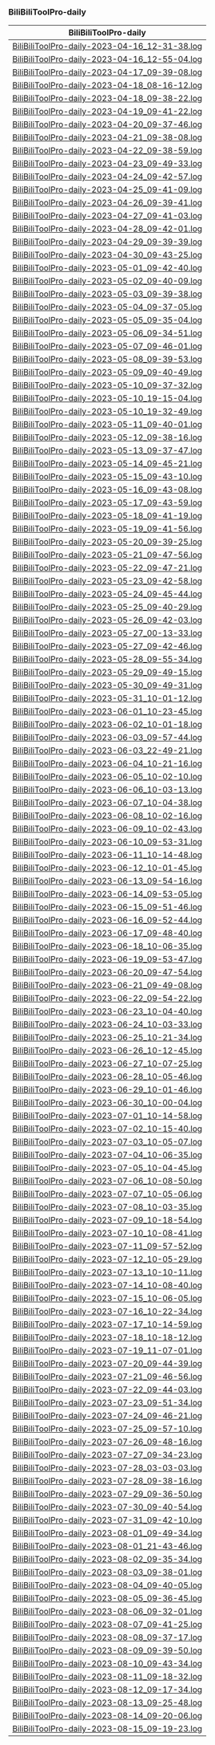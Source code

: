 ### BiliBiliToolPro-daily

| BiliBiliToolPro-daily |
| :----: |
| [BiliBiliToolPro-daily-2023-04-16_12-31-38.log](./BiliBiliToolPro-daily-2023-04-16_12-31-38.log) |
| [BiliBiliToolPro-daily-2023-04-16_12-55-04.log](./BiliBiliToolPro-daily-2023-04-16_12-55-04.log) |
| [BiliBiliToolPro-daily-2023-04-17_09-39-08.log](./BiliBiliToolPro-daily-2023-04-17_09-39-08.log) |
| [BiliBiliToolPro-daily-2023-04-18_08-16-12.log](./BiliBiliToolPro-daily-2023-04-18_08-16-12.log) |
| [BiliBiliToolPro-daily-2023-04-18_09-38-22.log](./BiliBiliToolPro-daily-2023-04-18_09-38-22.log) |
| [BiliBiliToolPro-daily-2023-04-19_09-41-22.log](./BiliBiliToolPro-daily-2023-04-19_09-41-22.log) |
| [BiliBiliToolPro-daily-2023-04-20_09-37-46.log](./BiliBiliToolPro-daily-2023-04-20_09-37-46.log) |
| [BiliBiliToolPro-daily-2023-04-21_09-38-08.log](./BiliBiliToolPro-daily-2023-04-21_09-38-08.log) |
| [BiliBiliToolPro-daily-2023-04-22_09-38-59.log](./BiliBiliToolPro-daily-2023-04-22_09-38-59.log) |
| [BiliBiliToolPro-daily-2023-04-23_09-49-33.log](./BiliBiliToolPro-daily-2023-04-23_09-49-33.log) |
| [BiliBiliToolPro-daily-2023-04-24_09-42-57.log](./BiliBiliToolPro-daily-2023-04-24_09-42-57.log) |
| [BiliBiliToolPro-daily-2023-04-25_09-41-09.log](./BiliBiliToolPro-daily-2023-04-25_09-41-09.log) |
| [BiliBiliToolPro-daily-2023-04-26_09-39-41.log](./BiliBiliToolPro-daily-2023-04-26_09-39-41.log) |
| [BiliBiliToolPro-daily-2023-04-27_09-41-03.log](./BiliBiliToolPro-daily-2023-04-27_09-41-03.log) |
| [BiliBiliToolPro-daily-2023-04-28_09-42-01.log](./BiliBiliToolPro-daily-2023-04-28_09-42-01.log) |
| [BiliBiliToolPro-daily-2023-04-29_09-39-39.log](./BiliBiliToolPro-daily-2023-04-29_09-39-39.log) |
| [BiliBiliToolPro-daily-2023-04-30_09-43-25.log](./BiliBiliToolPro-daily-2023-04-30_09-43-25.log) |
| [BiliBiliToolPro-daily-2023-05-01_09-42-40.log](./BiliBiliToolPro-daily-2023-05-01_09-42-40.log) |
| [BiliBiliToolPro-daily-2023-05-02_09-40-09.log](./BiliBiliToolPro-daily-2023-05-02_09-40-09.log) |
| [BiliBiliToolPro-daily-2023-05-03_09-39-38.log](./BiliBiliToolPro-daily-2023-05-03_09-39-38.log) |
| [BiliBiliToolPro-daily-2023-05-04_09-37-05.log](./BiliBiliToolPro-daily-2023-05-04_09-37-05.log) |
| [BiliBiliToolPro-daily-2023-05-05_09-35-04.log](./BiliBiliToolPro-daily-2023-05-05_09-35-04.log) |
| [BiliBiliToolPro-daily-2023-05-06_09-34-51.log](./BiliBiliToolPro-daily-2023-05-06_09-34-51.log) |
| [BiliBiliToolPro-daily-2023-05-07_09-46-01.log](./BiliBiliToolPro-daily-2023-05-07_09-46-01.log) |
| [BiliBiliToolPro-daily-2023-05-08_09-39-53.log](./BiliBiliToolPro-daily-2023-05-08_09-39-53.log) |
| [BiliBiliToolPro-daily-2023-05-09_09-40-49.log](./BiliBiliToolPro-daily-2023-05-09_09-40-49.log) |
| [BiliBiliToolPro-daily-2023-05-10_09-37-32.log](./BiliBiliToolPro-daily-2023-05-10_09-37-32.log) |
| [BiliBiliToolPro-daily-2023-05-10_19-15-04.log](./BiliBiliToolPro-daily-2023-05-10_19-15-04.log) |
| [BiliBiliToolPro-daily-2023-05-10_19-32-49.log](./BiliBiliToolPro-daily-2023-05-10_19-32-49.log) |
| [BiliBiliToolPro-daily-2023-05-11_09-40-01.log](./BiliBiliToolPro-daily-2023-05-11_09-40-01.log) |
| [BiliBiliToolPro-daily-2023-05-12_09-38-16.log](./BiliBiliToolPro-daily-2023-05-12_09-38-16.log) |
| [BiliBiliToolPro-daily-2023-05-13_09-37-47.log](./BiliBiliToolPro-daily-2023-05-13_09-37-47.log) |
| [BiliBiliToolPro-daily-2023-05-14_09-45-21.log](./BiliBiliToolPro-daily-2023-05-14_09-45-21.log) |
| [BiliBiliToolPro-daily-2023-05-15_09-43-10.log](./BiliBiliToolPro-daily-2023-05-15_09-43-10.log) |
| [BiliBiliToolPro-daily-2023-05-16_09-43-08.log](./BiliBiliToolPro-daily-2023-05-16_09-43-08.log) |
| [BiliBiliToolPro-daily-2023-05-17_09-43-59.log](./BiliBiliToolPro-daily-2023-05-17_09-43-59.log) |
| [BiliBiliToolPro-daily-2023-05-18_09-41-19.log](./BiliBiliToolPro-daily-2023-05-18_09-41-19.log) |
| [BiliBiliToolPro-daily-2023-05-19_09-41-56.log](./BiliBiliToolPro-daily-2023-05-19_09-41-56.log) |
| [BiliBiliToolPro-daily-2023-05-20_09-39-25.log](./BiliBiliToolPro-daily-2023-05-20_09-39-25.log) |
| [BiliBiliToolPro-daily-2023-05-21_09-47-56.log](./BiliBiliToolPro-daily-2023-05-21_09-47-56.log) |
| [BiliBiliToolPro-daily-2023-05-22_09-47-21.log](./BiliBiliToolPro-daily-2023-05-22_09-47-21.log) |
| [BiliBiliToolPro-daily-2023-05-23_09-42-58.log](./BiliBiliToolPro-daily-2023-05-23_09-42-58.log) |
| [BiliBiliToolPro-daily-2023-05-24_09-45-44.log](./BiliBiliToolPro-daily-2023-05-24_09-45-44.log) |
| [BiliBiliToolPro-daily-2023-05-25_09-40-29.log](./BiliBiliToolPro-daily-2023-05-25_09-40-29.log) |
| [BiliBiliToolPro-daily-2023-05-26_09-42-03.log](./BiliBiliToolPro-daily-2023-05-26_09-42-03.log) |
| [BiliBiliToolPro-daily-2023-05-27_00-13-33.log](./BiliBiliToolPro-daily-2023-05-27_00-13-33.log) |
| [BiliBiliToolPro-daily-2023-05-27_09-42-46.log](./BiliBiliToolPro-daily-2023-05-27_09-42-46.log) |
| [BiliBiliToolPro-daily-2023-05-28_09-55-34.log](./BiliBiliToolPro-daily-2023-05-28_09-55-34.log) |
| [BiliBiliToolPro-daily-2023-05-29_09-49-15.log](./BiliBiliToolPro-daily-2023-05-29_09-49-15.log) |
| [BiliBiliToolPro-daily-2023-05-30_09-49-31.log](./BiliBiliToolPro-daily-2023-05-30_09-49-31.log) |
| [BiliBiliToolPro-daily-2023-05-31_10-01-12.log](./BiliBiliToolPro-daily-2023-05-31_10-01-12.log) |
| [BiliBiliToolPro-daily-2023-06-01_10-23-45.log](./BiliBiliToolPro-daily-2023-06-01_10-23-45.log) |
| [BiliBiliToolPro-daily-2023-06-02_10-01-18.log](./BiliBiliToolPro-daily-2023-06-02_10-01-18.log) |
| [BiliBiliToolPro-daily-2023-06-03_09-57-44.log](./BiliBiliToolPro-daily-2023-06-03_09-57-44.log) |
| [BiliBiliToolPro-daily-2023-06-03_22-49-21.log](./BiliBiliToolPro-daily-2023-06-03_22-49-21.log) |
| [BiliBiliToolPro-daily-2023-06-04_10-21-16.log](./BiliBiliToolPro-daily-2023-06-04_10-21-16.log) |
| [BiliBiliToolPro-daily-2023-06-05_10-02-10.log](./BiliBiliToolPro-daily-2023-06-05_10-02-10.log) |
| [BiliBiliToolPro-daily-2023-06-06_10-03-13.log](./BiliBiliToolPro-daily-2023-06-06_10-03-13.log) |
| [BiliBiliToolPro-daily-2023-06-07_10-04-38.log](./BiliBiliToolPro-daily-2023-06-07_10-04-38.log) |
| [BiliBiliToolPro-daily-2023-06-08_10-02-16.log](./BiliBiliToolPro-daily-2023-06-08_10-02-16.log) |
| [BiliBiliToolPro-daily-2023-06-09_10-02-43.log](./BiliBiliToolPro-daily-2023-06-09_10-02-43.log) |
| [BiliBiliToolPro-daily-2023-06-10_09-53-31.log](./BiliBiliToolPro-daily-2023-06-10_09-53-31.log) |
| [BiliBiliToolPro-daily-2023-06-11_10-14-48.log](./BiliBiliToolPro-daily-2023-06-11_10-14-48.log) |
| [BiliBiliToolPro-daily-2023-06-12_10-01-45.log](./BiliBiliToolPro-daily-2023-06-12_10-01-45.log) |
| [BiliBiliToolPro-daily-2023-06-13_09-54-16.log](./BiliBiliToolPro-daily-2023-06-13_09-54-16.log) |
| [BiliBiliToolPro-daily-2023-06-14_09-53-05.log](./BiliBiliToolPro-daily-2023-06-14_09-53-05.log) |
| [BiliBiliToolPro-daily-2023-06-15_09-51-46.log](./BiliBiliToolPro-daily-2023-06-15_09-51-46.log) |
| [BiliBiliToolPro-daily-2023-06-16_09-52-44.log](./BiliBiliToolPro-daily-2023-06-16_09-52-44.log) |
| [BiliBiliToolPro-daily-2023-06-17_09-48-40.log](./BiliBiliToolPro-daily-2023-06-17_09-48-40.log) |
| [BiliBiliToolPro-daily-2023-06-18_10-06-35.log](./BiliBiliToolPro-daily-2023-06-18_10-06-35.log) |
| [BiliBiliToolPro-daily-2023-06-19_09-53-47.log](./BiliBiliToolPro-daily-2023-06-19_09-53-47.log) |
| [BiliBiliToolPro-daily-2023-06-20_09-47-54.log](./BiliBiliToolPro-daily-2023-06-20_09-47-54.log) |
| [BiliBiliToolPro-daily-2023-06-21_09-49-08.log](./BiliBiliToolPro-daily-2023-06-21_09-49-08.log) |
| [BiliBiliToolPro-daily-2023-06-22_09-54-22.log](./BiliBiliToolPro-daily-2023-06-22_09-54-22.log) |
| [BiliBiliToolPro-daily-2023-06-23_10-04-40.log](./BiliBiliToolPro-daily-2023-06-23_10-04-40.log) |
| [BiliBiliToolPro-daily-2023-06-24_10-03-33.log](./BiliBiliToolPro-daily-2023-06-24_10-03-33.log) |
| [BiliBiliToolPro-daily-2023-06-25_10-21-34.log](./BiliBiliToolPro-daily-2023-06-25_10-21-34.log) |
| [BiliBiliToolPro-daily-2023-06-26_10-12-45.log](./BiliBiliToolPro-daily-2023-06-26_10-12-45.log) |
| [BiliBiliToolPro-daily-2023-06-27_10-07-25.log](./BiliBiliToolPro-daily-2023-06-27_10-07-25.log) |
| [BiliBiliToolPro-daily-2023-06-28_10-05-46.log](./BiliBiliToolPro-daily-2023-06-28_10-05-46.log) |
| [BiliBiliToolPro-daily-2023-06-29_10-01-46.log](./BiliBiliToolPro-daily-2023-06-29_10-01-46.log) |
| [BiliBiliToolPro-daily-2023-06-30_10-00-04.log](./BiliBiliToolPro-daily-2023-06-30_10-00-04.log) |
| [BiliBiliToolPro-daily-2023-07-01_10-14-58.log](./BiliBiliToolPro-daily-2023-07-01_10-14-58.log) |
| [BiliBiliToolPro-daily-2023-07-02_10-15-40.log](./BiliBiliToolPro-daily-2023-07-02_10-15-40.log) |
| [BiliBiliToolPro-daily-2023-07-03_10-05-07.log](./BiliBiliToolPro-daily-2023-07-03_10-05-07.log) |
| [BiliBiliToolPro-daily-2023-07-04_10-06-35.log](./BiliBiliToolPro-daily-2023-07-04_10-06-35.log) |
| [BiliBiliToolPro-daily-2023-07-05_10-04-45.log](./BiliBiliToolPro-daily-2023-07-05_10-04-45.log) |
| [BiliBiliToolPro-daily-2023-07-06_10-08-50.log](./BiliBiliToolPro-daily-2023-07-06_10-08-50.log) |
| [BiliBiliToolPro-daily-2023-07-07_10-05-06.log](./BiliBiliToolPro-daily-2023-07-07_10-05-06.log) |
| [BiliBiliToolPro-daily-2023-07-08_10-03-35.log](./BiliBiliToolPro-daily-2023-07-08_10-03-35.log) |
| [BiliBiliToolPro-daily-2023-07-09_10-18-54.log](./BiliBiliToolPro-daily-2023-07-09_10-18-54.log) |
| [BiliBiliToolPro-daily-2023-07-10_10-08-41.log](./BiliBiliToolPro-daily-2023-07-10_10-08-41.log) |
| [BiliBiliToolPro-daily-2023-07-11_09-57-52.log](./BiliBiliToolPro-daily-2023-07-11_09-57-52.log) |
| [BiliBiliToolPro-daily-2023-07-12_10-05-29.log](./BiliBiliToolPro-daily-2023-07-12_10-05-29.log) |
| [BiliBiliToolPro-daily-2023-07-13_10-10-11.log](./BiliBiliToolPro-daily-2023-07-13_10-10-11.log) |
| [BiliBiliToolPro-daily-2023-07-14_10-08-40.log](./BiliBiliToolPro-daily-2023-07-14_10-08-40.log) |
| [BiliBiliToolPro-daily-2023-07-15_10-06-05.log](./BiliBiliToolPro-daily-2023-07-15_10-06-05.log) |
| [BiliBiliToolPro-daily-2023-07-16_10-22-34.log](./BiliBiliToolPro-daily-2023-07-16_10-22-34.log) |
| [BiliBiliToolPro-daily-2023-07-17_10-14-59.log](./BiliBiliToolPro-daily-2023-07-17_10-14-59.log) |
| [BiliBiliToolPro-daily-2023-07-18_10-18-12.log](./BiliBiliToolPro-daily-2023-07-18_10-18-12.log) |
| [BiliBiliToolPro-daily-2023-07-19_11-07-01.log](./BiliBiliToolPro-daily-2023-07-19_11-07-01.log) |
| [BiliBiliToolPro-daily-2023-07-20_09-44-39.log](./BiliBiliToolPro-daily-2023-07-20_09-44-39.log) |
| [BiliBiliToolPro-daily-2023-07-21_09-46-56.log](./BiliBiliToolPro-daily-2023-07-21_09-46-56.log) |
| [BiliBiliToolPro-daily-2023-07-22_09-44-03.log](./BiliBiliToolPro-daily-2023-07-22_09-44-03.log) |
| [BiliBiliToolPro-daily-2023-07-23_09-51-34.log](./BiliBiliToolPro-daily-2023-07-23_09-51-34.log) |
| [BiliBiliToolPro-daily-2023-07-24_09-46-21.log](./BiliBiliToolPro-daily-2023-07-24_09-46-21.log) |
| [BiliBiliToolPro-daily-2023-07-25_09-57-10.log](./BiliBiliToolPro-daily-2023-07-25_09-57-10.log) |
| [BiliBiliToolPro-daily-2023-07-26_09-48-16.log](./BiliBiliToolPro-daily-2023-07-26_09-48-16.log) |
| [BiliBiliToolPro-daily-2023-07-27_09-34-23.log](./BiliBiliToolPro-daily-2023-07-27_09-34-23.log) |
| [BiliBiliToolPro-daily-2023-07-28_03-03-03.log](./BiliBiliToolPro-daily-2023-07-28_03-03-03.log) |
| [BiliBiliToolPro-daily-2023-07-28_09-38-16.log](./BiliBiliToolPro-daily-2023-07-28_09-38-16.log) |
| [BiliBiliToolPro-daily-2023-07-29_09-36-50.log](./BiliBiliToolPro-daily-2023-07-29_09-36-50.log) |
| [BiliBiliToolPro-daily-2023-07-30_09-40-54.log](./BiliBiliToolPro-daily-2023-07-30_09-40-54.log) |
| [BiliBiliToolPro-daily-2023-07-31_09-42-10.log](./BiliBiliToolPro-daily-2023-07-31_09-42-10.log) |
| [BiliBiliToolPro-daily-2023-08-01_09-49-34.log](./BiliBiliToolPro-daily-2023-08-01_09-49-34.log) |
| [BiliBiliToolPro-daily-2023-08-01_21-43-46.log](./BiliBiliToolPro-daily-2023-08-01_21-43-46.log) |
| [BiliBiliToolPro-daily-2023-08-02_09-35-34.log](./BiliBiliToolPro-daily-2023-08-02_09-35-34.log) |
| [BiliBiliToolPro-daily-2023-08-03_09-38-01.log](./BiliBiliToolPro-daily-2023-08-03_09-38-01.log) |
| [BiliBiliToolPro-daily-2023-08-04_09-40-05.log](./BiliBiliToolPro-daily-2023-08-04_09-40-05.log) |
| [BiliBiliToolPro-daily-2023-08-05_09-36-45.log](./BiliBiliToolPro-daily-2023-08-05_09-36-45.log) |
| [BiliBiliToolPro-daily-2023-08-06_09-32-01.log](./BiliBiliToolPro-daily-2023-08-06_09-32-01.log) |
| [BiliBiliToolPro-daily-2023-08-07_09-41-25.log](./BiliBiliToolPro-daily-2023-08-07_09-41-25.log) |
| [BiliBiliToolPro-daily-2023-08-08_09-37-17.log](./BiliBiliToolPro-daily-2023-08-08_09-37-17.log) |
| [BiliBiliToolPro-daily-2023-08-09_09-39-50.log](./BiliBiliToolPro-daily-2023-08-09_09-39-50.log) |
| [BiliBiliToolPro-daily-2023-08-10_09-43-34.log](./BiliBiliToolPro-daily-2023-08-10_09-43-34.log) |
| [BiliBiliToolPro-daily-2023-08-11_09-18-32.log](./BiliBiliToolPro-daily-2023-08-11_09-18-32.log) |
| [BiliBiliToolPro-daily-2023-08-12_09-17-34.log](./BiliBiliToolPro-daily-2023-08-12_09-17-34.log) |
| [BiliBiliToolPro-daily-2023-08-13_09-25-48.log](./BiliBiliToolPro-daily-2023-08-13_09-25-48.log) |
| [BiliBiliToolPro-daily-2023-08-14_09-20-06.log](./BiliBiliToolPro-daily-2023-08-14_09-20-06.log) |
| [BiliBiliToolPro-daily-2023-08-15_09-19-23.log](./BiliBiliToolPro-daily-2023-08-15_09-19-23.log) |
